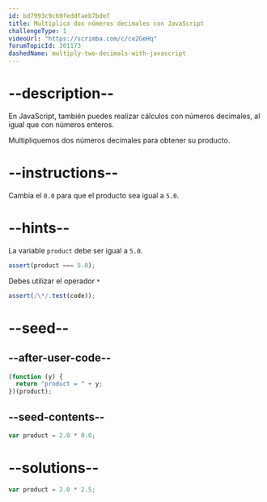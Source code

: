 ```yaml
---
id: bd7993c9c69feddfaeb7bdef
title: Multiplica dos números decimales con JavaScript
challengeType: 1
videoUrl: "https://scrimba.com/c/ce2GeHq"
forumTopicId: 301173
dashedName: multiply-two-decimals-with-javascript
---
```


# --description--

En JavaScript, también puedes realizar cálculos con números decimales, al igual que con números enteros.

Multipliquemos dos números decimales para obtener su producto.

# --instructions--

Cambia el `0.0` para que el producto sea igual a `5.0`.

# --hints--

La variable `product` debe ser igual a `5.0`.

```js
assert(product === 5.0);
```

Debes utilizar el operador `*`

```js
assert(/\*/.test(code));
```

# --seed--

## --after-user-code--

```js
(function (y) {
  return "product = " + y;
})(product);
```

## --seed-contents--

```js
var product = 2.0 * 0.0;
```

# --solutions--

```js
var product = 2.0 * 2.5;
```
